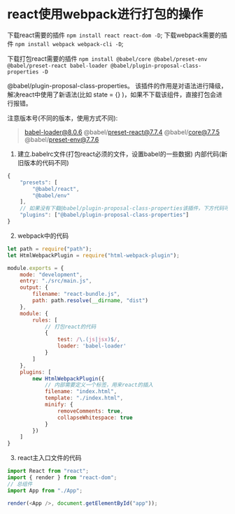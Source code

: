 
# react使用webpack进行打包的操作

下载react需要的插件 `npm install react react-dom -D`;
下载webpack需要的插件 `npm install webpack webpack-cli -D`;

下载打包react需要的插件 `npm install @babel/core @babel/preset-env @babel/preset-react babel-loader @babel/plugin-proposal-class-properties -D`


@babel/plugin-proposal-class-properties。 该插件的作用是对语法进行降级，解决react中使用了新语法(比如 state = {} )，如果不下载该组件，直接打包会进行报错。


注意版本号(不同的版本，使用方式不同):
> babel-loader@8.0.6
> @babel/preset-react@7.7.4
> @babel/core@7.7.5
> @babel/preset-env@7.7.6


1. 建立.babelrc文件(打包react必须的文件，设置babel的一些数据)
内部代码(新旧版本的代码不同)
```js
{ 
    "presets": [
        "@babel/react",
        "@babel/env"
    ],
    // 如果没有下载@babel/plugin-proposal-class-properties该插件，下方代码可以不用写
    "plugins": ["@babel/plugin-proposal-class-properties"]
}
```

2. webpack中的代码
```js
let path = require("path");
let HtmlWebpackPlugin = require("html-webpack-plugin");

module.exports = {
    mode: "development",
    entry: "./src/main.js",
    output: {
        filename: "react-bundle.js",
        path: path.resolve(__dirname, "dist")
    },
    module: {
        rules: [
            // 打包react的代码
            {
                test: /\.(js|jsx)$/,
                loader: 'babel-loader'
            }
        ]
    },
    plugins: [
        new HtmlWebpackPlugin({
            // 内部需要定义一个标签，用来react的插入
            filename: "index.html",
            template: "./index.html",
            minify: {
                removeComments: true,
                collapseWhitespace: true
            }
        })
    ]
}
```

3. react主入口文件的代码
```js
import React from "react";
import { render } from "react-dom";
// 总组件
import App from "./App";

render(<App />, document.getElementById("app"));    
```